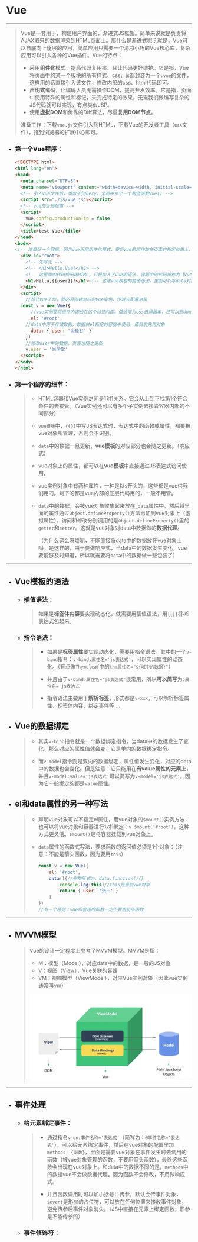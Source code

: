 # Vue

------

> Vue是一套用于，构建用户界面的，渐进式JS框架。简单来说就是负责将AJAX取来的数据渲染到HTML页面上。那什么是渐进式呢？就是，Vue可以自底向上逐层的应用，简单应用只需要一个清凉小巧的Vue核心库，复杂应用可以引入各种的Vue插件。Vue的特点：
>
> - 采用**组件化**模式，提高代码复用率、且让代码更好维护。它是指，Vue将页面中的某一个板块的所有样式、css、js都封装为一个`.vue`的文件，这样用的话直接引入该文件，修改内部的css、html代码即可。
> - **声明式**编码，让编码人员无需操作DOM，提高开发效率。它是指，页面中使用特殊的属性和标记，来完成特定的效果，无需我们做编写复杂的JS代码就可以实现，有点类似JSP。
> - 使用**虚拟DOM**和优秀的Diff算法，尽量**复用DOM节点**。
>
> 准备工作：下载`vue.js`文件引入到HTML，下载Vue的开发者工具（crx文件），拖到浏览器的扩展中心即可。

- ### 第一个Vue程序：

  ```html
  <!DOCTYPE html>
  <html lang="en">
  <head>
    <meta charset="UTF-8">
    <meta name="viewport" content="width=device-width, initial-scale=1.0">
    <!-- 引入vue文件后，类似于jQuery，全局中多了一个构造函数Vue() -->
    <script src="./js/vue.js"></script>
    <!-- vue的全局配置 -->
    <script>
      Vue.config.productionTip = false
    </script>
    <title>test Vue</title>
  </head>
  <body>
  <!-- 准备好一个容器。因为vue采用组件化模式，要将vue的组件放在页面的指定位置上，所以用div包住指定位置 -->
    <div id="root">
      <!-- 先写死 -->
      <!-- <h1>Hello,Vue!</h1> -->
      <!-- 这里面的代码依旧用HTML，只是加入了vue的语法。容器中的代码被称为【Vue模板】 -->
      <h1>Hello,{{user}}!</h1><!-- 这是vue模板的插值语法，里面可以写data对象的属性，或者JS表达式 -->
    </div>
    <script>
      //想让Vue工作，就必须创建对应的Vue实例，传进去配置对象
  	const v = new Vue({
        //vue实例要将组件内容放在这个标签内部。值通常为css选择器串，还可以是dom对象
        el: '#root',
  	  //data中用于存储数据，数据供el指定的容器中使用，值目前先用对象
        data: { user: '尚硅谷' }
      })
      //修改user中的数据，页面也随之更新
      v.user = '尚学堂'
    </script>
  </body>
  </html>
  ```

- ### 第一个程序的细节：

  > - HTML容器和Vue实例之间是1对1关系。它会从上到下找第1个符合条件的去接管。（Vue实例还可以有多个子实例去接管容器内部的不同部分）
  >
  > - `vue模版`中，`{{}}`中写JS表达式时，表达式中的函数或属性，都要被vue对象所管理，否则会不识别。
  >
  > - `data`中的数据一旦更新，**vue模板**的对应部分也会随之更新。（响应式）
  >
  > - vue对象上的属性，都可以在**vue模板**中直接通过JS表达式访问使用。
  >
  > - vue实例对象中有两种属性，一种是以`$`开头的，这些都是vue供我们用的。剩下的都是vue内部的底层代码用的，一般不用管。
  >
  > - `data`中的数据，会被vue对象收集起来放在`_data`属性中。然后将里面的属性通过`Object.defineProperty()`方法再加到vue对象上（虚拟属性），访问和修改分别调用的是`Object.defineProperty()`里的`getter`和`setter`。这就是vue对象对data中数据做的**数据代理**。
  >
  >   （为什么这么麻烦呢，不能直接将data中的数据放在vue对象上吗。是这样的，由于要做响应式，当data中的数据发生变化，vue要能够及时知道，所以就需要将`data`中的数据做一些包装了）

------

- ## Vue模板的语法

  - ### 插值语法：

    > 如果是**标签体内容**要实现动态化，就需要用插值语法，用`{{}}`将JS表达式包起来。

  - ### 指令语法：

    > - 如果是**标签属性**要实现动态化，需要用指令语法。其中的一个`v-bind`指令：`v-bind:属性名='js表达式'`，可以实现属性的动态化。（有点像`Thymeleaf`中的`th:属性名="${域中的数据}"`）
    >
    > - 并且由于`v-bind:属性名='js表达式'`很常用，所以**可以简写**为`:属性名='js表达式'`
    >
    > - 指令语法主要用于**解析标签**，形式都是`v-xxx`，可以解析标签属性、标签体内容、绑定事件等....

- ## Vue的数据绑定

  > - 其实`v-bind`指令就是一个数据绑定指令，当data中的数据发生了变化，那么对应的属性值就会变，它是单向的数据绑定指令。
  >
  > - 而`v-model`指令则是双向的数据绑定，属性值发生变化，对应的data中的数据也会变化。但是注意：它只能用在**有value属性的元素**上，并且`v-model:value='js表达式'`可以简写为`v-model='js表达式'`，因为它一般绑定的都是`value`属性。

- ## el和data属性的另一种写法

  > - 声明vue对象可以不指定el属性，用vue对象的`$mount()`实例方法，也可以将vue对象和容器进行1对1绑定：`v.$mount('#root')`，这种方式更灵活。`$mount()`是将容器挂载到vue对象上。
  >
  > - `data`属性的函数式写法，要求函数的返回值必须是1个对象：（注意：不能是箭头函数，因为要用`this`）
  >
  >   ```js
  >   const v = new Vue({
  >       el: '#root',
  >       data(){//完整形式为，data:function(){}
  >           console.log(this)//this是当前vue对象
  >           return { user: '张三' }
  >       }
  >   })
  >   //有一个原则：vue所管理的函数一定不要用箭头函数
  >   ```

------

- ## MVVM模型

  > Vue的设计一定程度上参考了MVVM模型。MVVM是指：
  >
  > - M：模型（Model），对应data中的数据，是一般的JS对象
  > - V：视图（View），Vue关联的容器
  > - VM：视图模型（ViewModel），对应Vue实例对象（因此vue实例通常叫vm）
  >
  > ![20200204123438](./assets/20200204123438.png)

------

- ## 事件处理

  - ### 给元素绑定事件：

    > - 通过指令`v-on:事件名称='表达式'`（简写为：`@事件名称='表达式'`），可以给元素绑定事件，然后在vue对象的配置里加`methods: {函数}`，里面是需要vue对象在事件发生时去调用的函数（被vue对象管理的函数，不要用箭头函数），最终这些函数会出现在vue对象上。和data中的数据不同的是，`methods`中的数据vue不会做数据代理。因为函数不会修改，不用做响应式。
    >
    > - 并且函数调用时可以加小括号`()`传参，默认会传事件对象，`$event`是形参的占位符，可以放在任何位置来接收事件对象，避免传参后事件对象消失。（JS中直接在元素上绑定函数，形参是不能传参的）

  - ### 事件修饰符：
